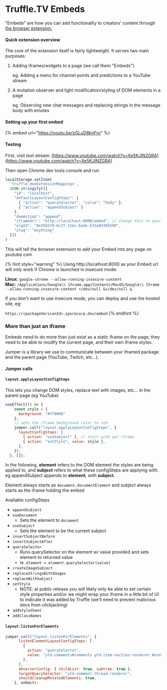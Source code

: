 # Truffle.TV Embeds

"Embeds" are how you can add functionality to creators' content through [the browser extension.](https://chrome.google.com/webstore/detail/mogultv/bkkjeefjfjcfdfifddmkdmcpmaakmelp)

#### Quick extension overview

The core of the extension itself is fairly lightweight. It serves two main purposes:

1.  Adding iframes/widgets to a page (we call them "Embeds")

    eg. Adding a menu for channel points and predictions to a YouTube stream
2.  A mutation observer and light modification/styling of DOM elements in a page

    eg. Observing new chat messages and replacing strings in the message body with emotes

#### Setting up your first embed

{% embed url="https://youtu.be/zGLuD8knFro" %}

#### Testing

First, visit test stream: [https://www.youtube.com/watch?v=Xe5KJINZGRA](https://www.youtube.com/watch?v=Xe5KJINZGRA)

Then open Chrome dev tools console and run

```javascript
localStorage.setItem(
  'truffle:devExtensionMappings', 
  JSON.stringify([{
    "id": "localhost",
    "defaultLayoutConfigSteps": [
      { "action": "querySelector", "value": "body" },
      { "action": "appendSubject" }
    ],
    "domAction": "append",
    "iframeUrl": "http://localhost:8000/embed", // change this to your route
    "orgId": "8e35b570-6c2f-11ec-bade-b32a8d305590",
    "slug": "anything"
  }])
)
```

This will tell the browser extension to add your Embed into any page on youtube.com

{% hint style="warning" %}
Using http://localhost:8000 as your Embed url will only work if Chrome is launched in insecure mode:

**Linux**: `google-chrome --allow-running-insecure-content`\
**Mac:** `/Applications/Google\\ Chrome.app/Contents/MacOS/Google\\ Chrome --allow-running-insecure-content </dev/null &>/dev/null &`

If you don't want to use insecure mode, you can deploy and use the hosted site, eg:&#x20;

`https://<packageVersionId>.sporocarp.dev/embed`
{% endhint %}

### More than just an iframe

Embeds need to do more than just exist as a static iframe on the page; they need to be able to modify the current page, and their own iframe styles.

Jumper is a library we use to communicate between your iframed package and the parent page (YouTube, Twitch, etc...).

#### Jumper calls

#### `layout.applyLayoutConfigSteps`

This lets you change DOM styles, replace text with images, etc… in the parent page (eg YouTube)

```jsx
useEffect(() => {
    const style = {
      background: "#ff0000"
    };
    // sets the iframe background color to red
    jumper.call("layout.applyLayoutConfigSteps", {
      layoutConfigSteps: [
        { action: "useSubject" }, // start with our iframe
        { action: "setStyle", value: style },
      ],
    });
  }, []);
```

In the following, **element** refers to the DOM element the styles are being applied to, and **subject** refers to what these configSteps are applying _with_. eg appendSubject appends _to_ **element**, _with_ **subject.**

Element always starts as `document.documentElement` and subject always starts as the iframe holding the embed

Available configSteps

* `appendSubject`
* `useDocument`
  * Sets the element to `document`
* `useSubject`
  * Sets the element to be the current subject
* `insertSubjectBefore`
* `insertSubjectAfter`
* `querySelector`
  * Runs querySelector on the element w/ value provided and sets element to returned value
  * ie. `element = element.querySelector(value)`
* `createImageSubject`
* `replaceStringsWithImages`
* `replaceWithSubject`
* `setStyle`
  * NOTE: at public release you will likely only be able to set certain style properties and/or we might wrap your iframe in a little bit of UI to indicate it was added by Truffle (we’ll need to prevent malicious devs from clickjacking)
* `addStyleSheet`
* `addClassNames`

#### `layout.listenForElements`

```jsx
jumper.call("layout.listenForElements", {
      listenElementLayoutConfigSteps: [
        {
          action: "querySelector",
          value: "ytd-comments#comments ytd-item-section-renderer #contents",
        },
      ],
      observerConfig: { childList: true, subtree: true },
      targetQuerySelector: "ytd-comment-thread-renderer",
      shouldCleanupMutatedElements: true,
    }, onEmit);
```
